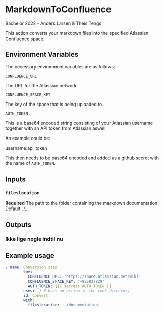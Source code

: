# MarkdownToConfluence
Bachelor 2022 - Anders Larsen &amp; Theis Tengs

This action converts your markdown files into the specified Atlassian Confluence space.

## Environment Variables
The necessary environment variables are as follows: 

`CONFLUENCE_URL`

The URL for the Atlassian network

`CONFLUENCE_SPACE_KEY`

The key of the space that is being uploaded to.

`AUTH_TOKEN`

This is a base64 encoded string consisting of your Atlassian username together with an API token from Atlassian aswell.

An example could be:

username:api_token

This then needs to be base64 encoded and added as a github secret with the name of `AUTH_TOKEN`.
## Inputs

### `fileslocation`

**Required** The path to the folder containing the markdown documentation. Default `.\`.

## Outputs

### Ikke lige nogle indtil nu
## Example usage

```yaml
- name: Conversion step
        env:
          CONFLUENCE_URL: 'https://space.atlassian.net/wiki'
          CONFLUENCE_SPACE_KEY: '~955037829'
          AUTH_TOKEN: ${{ secrets.AUTH_TOKEN }}
        uses: ./ # Uses an action in the root directory
        id: Convert
        with:
          fileslocation: './documentation'
```
